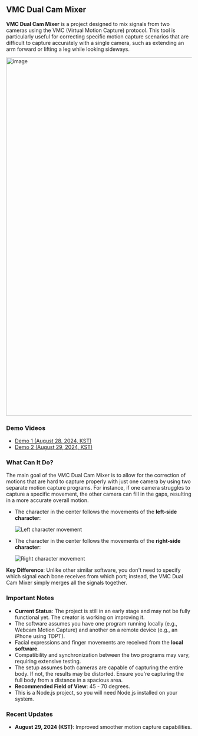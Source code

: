 ## VMC Dual Cam Mixer

**VMC Dual Cam Mixer** is a project designed to mix signals from two cameras using the VMC (Virtual Motion Capture) protocol. This tool is particularly useful for correcting specific motion capture scenarios that are difficult to capture accurately with a single camera, such as extending an arm forward or lifting a leg while looking sideways.

<img width="971" alt="image" src="https://github.com/user-attachments/assets/59b3999b-c182-4667-a3ec-df437c61240e">

### Demo Videos

- [Demo 1 (August 28, 2024, KST)](https://www.youtube.com/watch?v=nLQhRoKg1lo)
- [Demo 2 (August 29, 2024, KST)](https://www.youtube.com/watch?v=qQcTNW8PaQg)

### What Can It Do?

The main goal of the VMC Dual Cam Mixer is to allow for the correction of motions that are hard to capture properly with just one camera by using two separate motion capture programs. For instance, if one camera struggles to capture a specific movement, the other camera can fill in the gaps, resulting in a more accurate overall motion.

- The character in the center follows the movements of the **left-side character**:
  
  ![Left character movement](https://for.stella.place/D1/b4b8fda3-ce52-4434-8972-6fd7b1886839.webp)

- The character in the center follows the movements of the **right-side character**:

  ![Right character movement](https://for.stella.place/D1/22dda791-8eda-4bdf-ae97-3cc9749666ce.webp)

**Key Difference**: Unlike other similar software, you don't need to specify which signal each bone receives from which port; instead, the VMC Dual Cam Mixer simply merges all the signals together.

### Important Notes

- **Current Status**: The project is still in an early stage and may not be fully functional yet. The creator is working on improving it.
- The software assumes you have one program running locally (e.g., Webcam Motion Capture) and another on a remote device (e.g., an iPhone using TDPT).
- Facial expressions and finger movements are received from the **local software**.
- Compatibility and synchronization between the two programs may vary, requiring extensive testing.
- The setup assumes both cameras are capable of capturing the entire body. If not, the results may be distorted. Ensure you're capturing the full body from a distance in a spacious area.
- **Recommended Field of View**: 45 - 70 degrees.
- This is a Node.js project, so you will need Node.js installed on your system.

### Recent Updates

- **August 29, 2024 (KST)**: Improved smoother motion capture capabilities.
